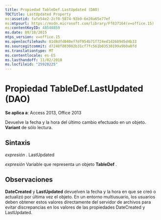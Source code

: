 ```yaml
---
title: Propiedad TableDef.LastUpdated (DAO)
TOCTitle: LastUpdated Property
ms:assetid: fafe54e2-2cf0-5874-92b9-6e20a65e77ef
ms:mtpsurl: https://msdn.microsoft.com/library/Ff837164(v=office.15)
ms:contentKeyID: 48548859
ms.date: 09/18/2015
mtps_version: v=office.15
ms.openlocfilehash: 81d8dfd040ef7df954b71f724ed1d2689d5d4b33
ms.sourcegitcommit: d7248f803002b31cf7fc561b03530199a9b0a8fd
ms.translationtype: MT
ms.contentlocale: es-ES
ms.lasthandoff: 11/02/2018
ms.locfileid: "25928225"
---
```

# <a name="tabledeflastupdated-property-dao"></a>Propiedad TableDef.LastUpdated (DAO)


**Se aplica a**: Access 2013, Office 2013

Devuelve la fecha y la hora del último cambio efectuado en un objeto. **Variant** de sólo lectura.

## <a name="syntax"></a>Sintaxis

*expresión* . LastUpdated

*expresión* Variable que representa un objeto **TableDef** .

## <a name="remarks"></a>Observaciones

**DateCreated** y **LastUpdated** devuelven la fecha y la hora en que se creó o actualizó por última vez el objeto. En un entorno multiusuario, los usuarios deben obtener estos valores directamente del servidor de archivos para evitar discrepancias en los valores de las propiedades DateCreated y LastUpdated.


